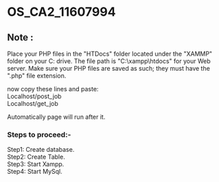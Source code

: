 # OS_CA2_11607994

## Note :
Place your PHP files in the "HTDocs" folder located under the "XAMMP" folder on your C: drive. The file path is "C:\xampp\htdocs" for 
your Web server. Make sure your PHP files are saved as such; they must have the ".php" file extension. 

now copy these lines and paste:<br/>
Localhost/post_job <br/>
Localhost/get_job <br/>

Automatically page will run after it. <br/>

### Steps to proceed:-
Step1: Create database.<br/>
Step2: Create Table.<br/>
Step3: Start Xampp.<br/>
Step4: Start MySql.<br/>
